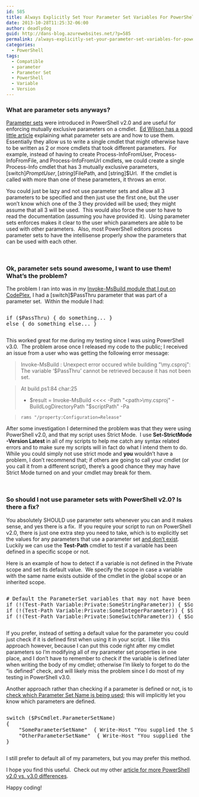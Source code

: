 ```yaml
---
id: 585
title: Always Explicitly Set Your Parameter Set Variables For PowerShell v2.0 Compatibility
date: 2013-10-28T11:25:32-06:00
author: deadlydog
guid: http://dans-blog.azurewebsites.net/?p=585
permalink: /always-explicitly-set-your-parameter-set-variables-for-powershell-v2-0-compatibility/
categories:
  - PowerShell
tags:
  - Compatible
  - parameter
  - Parameter Set
  - PowerShell
  - Variable
  - Version
---
```

### What are parameter sets anyways?

[Parameter sets](http://msdn.microsoft.com/en-us/library/windows/desktop/dd878348%28v=vs.85%29.aspx) were introduced in PowerShell v2.0 and are useful for enforcing mutually exclusive parameters on a cmdlet.&#160; [Ed Wilson has a good little article](http://blogs.technet.com/b/heyscriptingguy/archive/2011/06/30/use-parameter-sets-to-simplify-powershell-commands.aspx) explaining what parameter sets are and how to use them.&#160; Essentially they allow us to write a single cmdlet that might otherwise have to be written as 2 or more cmdlets that took different parameters.&#160; For example, instead of having to create Process-InfoFromUser, Process-InfoFromFile, and Process-InfoFromUrl cmdlets, we could create a single Process-Info cmdlet that has 3 mutually exclusive parameters, [switch]$PromptUser, [string]$FilePath, and [string]$Url.&#160; If the cmdlet is called with more than one of these parameters, it throws an error.

You could just be lazy and not use parameter sets and allow all 3 parameters to be specified and then just use the first one, but the user won’t know which one of the 3 they provided will be used; they might assume that all 3 will be used.&#160; This would also force the user to have to read the documentation (assuming you have provided it).&#160; Using parameter sets enforces makes it clear to the user which parameters are able to be used with other parameters.&#160; Also, most PowerShell editors process parameter sets to have the intellisense properly show the parameters that can be used with each other.

&#160;

### Ok, parameter sets sound awesome, I want to use them! What’s the problem?

The problem I ran into was in my [Invoke-MsBuild module that I put on CodePlex](https://invokemsbuild.codeplex.com/), I had a [switch]$PassThru parameter that was part of a parameter set.&#160; Within the module I had:

<div id="scid:C89E2BDB-ADD3-4f7a-9810-1B7EACF446C1:c6d3d3e9-1ba8-4be8-9dbe-86cfd66e5426" class="wlWriterEditableSmartContent" style="float: none; padding-bottom: 0px; padding-top: 0px; padding-left: 0px; margin: 0px; display: inline; padding-right: 0px">
  <pre style=white-space:normal>

  <pre class="brush: powershell; pad-line-numbers: true; title: ; notranslate" title="">
if ($PassThru) { do something... }
else { do something else... }
</pre>
</div>

This worked great for me during my testing since I was using PowerShell v3.0.&#160; The problem arose once I released my code to the public; I received an issue from a user who was getting the following error message:

> Invoke-MsBuild : Unexpect error occured while building "<path>\my.csproj": The variable &#8216;$PassThru&#8217; cannot be retrieved because it has not been set.

>
> At build.ps1:84 char:25
>
>   * $result = Invoke-MsBuild <<<< -Path "<path>\my.csproj" -BuildLogDirectoryPath "$scriptPath" -Pa

>
>     rams "/property:Configuration=Release"

After some investigation I determined the problem was that they were using PowerShell v2.0, and that my script uses Strict Mode.&#160; I use **Set-StrictMode -Version Latest** in all of my scripts to help me catch any syntax related errors and to make sure my scripts will in fact do what I intend them to do.&#160; While you could simply not use strict mode and **you** wouldn’t have a problem, I don’t recommend that; if others are going to call your cmdlet (or you call it from a different script), there’s a good chance they may have Strict Mode turned on and your cmdlet may break for them.

&#160;

### So should I not use parameter sets with PowerShell v2.0? Is there a fix?

You absolutely SHOULD use parameter sets whenever you can and it makes sense, and yes there is a fix.&#160; If you require your script to run on PowerShell v2.0, there is just one extra step you need to take, which is to explicitly set the values for any parameters that use a parameter set [and don’t exist](http://stackoverflow.com/questions/3159949/in-powershell-how-do-i-test-whether-or-not-a-specific-variable-exists-in-global).&#160; Luckily we can use the **Test-Path** cmdlet to test if a variable has been defined in a specific scope or not.

Here is an example of how to detect if a variable is not defined in the Private scope and set its default value.&#160; We specify the scope in case a variable with the same name exists outside of the cmdlet in the global scope or an inherited scope.

<div id="scid:C89E2BDB-ADD3-4f7a-9810-1B7EACF446C1:e0601121-7f1b-40d4-beee-28b01bda9812" class="wlWriterEditableSmartContent" style="float: none; padding-bottom: 0px; padding-top: 0px; padding-left: 0px; margin: 0px; display: inline; padding-right: 0px">
  <pre style=white-space:normal>

  <pre class="brush: powershell; gutter: false; pad-line-numbers: true; title: ; notranslate" title="">
# Default the ParameterSet variables that may not have been set depending on which parameter set is being used. This is required for PowerShell v2.0 compatibility.
if (!(Test-Path Variable:Private:SomeStringParameter)) { $SomeStringParameter = $null }
if (!(Test-Path Variable:Private:SomeIntegerParameter)) { $SomeIntegerParameter = 0 }
if (!(Test-Path Variable:Private:SomeSwitchParameter)) { $SomeSwitchParameter = $false }
</pre>
</div>

If you prefer, instead of setting a default value for the parameter you could just check if it is defined first when using it in your script.&#160; I like this approach however, because I can put this code right after my cmdlet parameters so I’m modifying all of my parameter set properties in one place, and I don’t have to remember to check if the variable is defined later when writing the body of my cmdlet; otherwise I’m likely to forget to do the “is defined” check, and will likely miss the problem since I do most of my testing in PowerShell v3.0.

Another approach rather than checking if a parameter is defined or not, is to [check which Parameter Set Name is being used](http://blogs.msdn.com/b/powershell/archive/2008/12/23/powershell-v2-parametersets.aspx); this will implicitly let you know which parameters are defined.

<div id="scid:C89E2BDB-ADD3-4f7a-9810-1B7EACF446C1:6fdb500d-cbe9-4ed3-bdb0-e5a912bb08c3" class="wlWriterEditableSmartContent" style="float: none; padding-bottom: 0px; padding-top: 0px; padding-left: 0px; margin: 0px; display: inline; padding-right: 0px">
  <pre style=white-space:normal>

  <pre class="brush: powershell; gutter: false; pad-line-numbers: true; title: ; notranslate" title="">
switch ($PsCmdlet.ParameterSetName)
{
	"SomeParameterSetName"  { Write-Host "You supplied the Some variable."; break}
	"OtherParameterSetName"  { Write-Host "You supplied the Other variable."; break}
}
</pre>
</div>

I still prefer to default all of my parameters, but you may prefer this method.

I hope you find this useful.&#160; Check out my other [article for more PowerShell v2.0 vs. v3.0 differences](http://dans-blog.azurewebsites.net/powershell-2-0-vs-3-0-syntax-differences-and-more/).

Happy coding!
